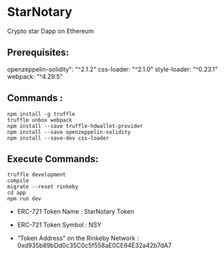 # StarNotary
Crypto star Dapp on Ethereum

## Prerequisites:
openzeppelin-solidity": "^2.1.2"
css-loader: "^2.1.0"
style-loader: "^0.23.1"
webpack: "^4.29.5"

## Commands :
```
npm install -g truffle
truffle unbox webpack
npm install --save truffle-hdwallet-provider
npm install --save openzeppelin-solidity
npm install --save-dev css-loader
```

## Execute Commands:
```
truffle development
compile
migrate --reset rinkeby
cd app
npm run dev
```

- ERC-721 Token Name : StarNotary Token 

- ERC-721 Token Symbol : NSY

- “Token Address” on the Rinkeby Network : 0xd935b89bDd0c35C0c5f558aE0CE64E32a42b7dA7
